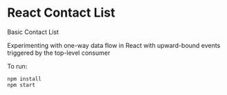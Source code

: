 React Contact List
==================

Basic Contact List

Experimenting with one-way data flow in React with upward-bound events triggered by the top-level consumer

To run:

```
npm install
npm start
```
